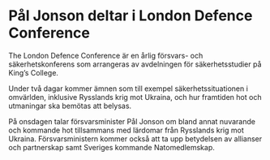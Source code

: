 # Pål Jonson deltar i London Defence Conference

The London Defence Conference är en årlig försvars\- och säkerhetskonferens som arrangeras av avdelningen för säkerhetsstudier på King’s College.

Under två dagar kommer ämnen som till exempel säkerhetssituationen i omvärlden, inklusive Rysslands krig mot Ukraina, och hur framtiden hot och utmaningar ska bemötas att belysas.

På onsdagen talar försvarsminister Pål Jonson om bland annat nuvarande och kommande hot tillsammans med lärdomar från Rysslands krig mot Ukraina. Försvarsministern kommer också att ta upp betydelsen av allianser och partnerskap samt Sveriges kommande Natomedlemskap.
